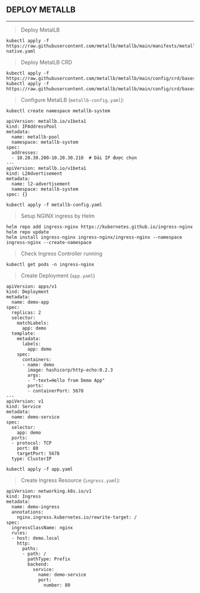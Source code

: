 ## DEPLOY METALLB
---
> Deploy MetalLB
```shell
kubectl apply -f https://raw.githubusercontent.com/metallb/metallb/main/manifests/metallb-native.yaml
```

> Deploy MetalLB CRD
```shell
kubectl apply -f https://raw.githubusercontent.com/metallb/metallb/main/config/crd/bases/metallb.io_ipaddresspools.yaml
kubectl apply -f https://raw.githubusercontent.com/metallb/metallb/main/config/crd/bases/metallb.io_l2advertisements.yaml
```

> Configure MetalLB (`metallb-config.yaml`):

```shell
kubectl create namespace metallb-system
```

```shell
apiVersion: metallb.io/v1beta1
kind: IPAddressPool
metadata:
  name: metallb-pool
  namespace: metallb-system
spec:
  addresses:
  - 10.20.30.200-10.20.30.210  # Dải IP được chọn
---
apiVersion: metallb.io/v1beta1
kind: L2Advertisement
metadata:
  name: l2-advertisement
  namespace: metallb-system
spec: {}
```
```shell
kubectl apply -f metallb-config.yaml
```

> Setup NGINX ingress by Helm
```shell
helm repo add ingress-nginx https://kubernetes.github.io/ingress-nginx
helm repo update
helm install ingress-nginx ingress-nginx/ingress-nginx --namespace ingress-nginx --create-namespace
```

> Check Ingress Controller running
```shell
kubectl get pods -n ingress-nginx
```

> Create Deployment (`app.yaml`)
```shell
apiVersion: apps/v1
kind: Deployment
metadata:
  name: demo-app
spec:
  replicas: 2
  selector:
    matchLabels:
      app: demo
  template:
    metadata:
      labels:
        app: demo
    spec:
      containers:
      - name: demo
        image: hashicorp/http-echo:0.2.3
        args:
        - "-text=Hello from Demo App"
        ports:
        - containerPort: 5678
---
apiVersion: v1
kind: Service
metadata:
  name: demo-service
spec:
  selector:
    app: demo
  ports:
  - protocol: TCP
    port: 80
    targetPort: 5678
  type: ClusterIP
```
```shell
kubectl apply -f app.yaml
```

> Create Ingress Resource (`ingress.yaml`):
```shell
apiVersion: networking.k8s.io/v1
kind: Ingress
metadata:
  name: demo-ingress
  annotations:
    nginx.ingress.kubernetes.io/rewrite-target: /
spec:
  ingressClassName: nginx
  rules:
  - host: demo.local
    http:
      paths:
      - path: /
        pathType: Prefix
        backend:
          service:
            name: demo-service
            port:
              number: 80
```
